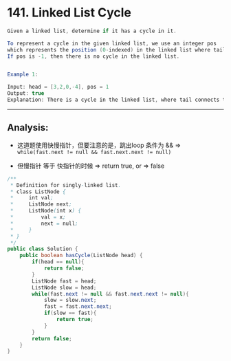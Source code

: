 # 141. Linked List Cycle

```java
Given a linked list, determine if it has a cycle in it.

To represent a cycle in the given linked list, we use an integer pos 
which represents the position (0-indexed) in the linked list where tail connects to. 
If pos is -1, then there is no cycle in the linked list.


Example 1:

Input: head = [3,2,0,-4], pos = 1
Output: true
Explanation: There is a cycle in the linked list, where tail connects to the second node.
```

---

## Analysis:

- 这道题使用快慢指针，但要注意的是，跳出loop 条件为 && => ` while(fast.next != null && fast.next.next != null)`

- 但慢指针 等于 快指针的时候 => return true, or => false

```java
/**
 * Definition for singly-linked list.
 * class ListNode {
 *     int val;
 *     ListNode next;
 *     ListNode(int x) {
 *         val = x;
 *         next = null;
 *     }
 * }
 */
public class Solution {
    public boolean hasCycle(ListNode head) {
        if(head == null){
            return false;
        }
        ListNode fast = head;
        ListNode slow = head;
        while(fast.next != null && fast.next.next != null){
            slow = slow.next;
            fast = fast.next.next;
            if(slow == fast){
                return true;
            }
        }
        return false;
    }
}
```